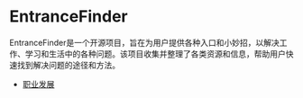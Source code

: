 # EntranceFinder
EntranceFinder是一个开源项目，旨在为用户提供各种入口和小妙招，以解决工作、学习和生活中的各种问题。该项目收集并整理了各类资源和信息，帮助用户快速找到解决问题的途径和方法。

- [职业发展](./职业发展)
